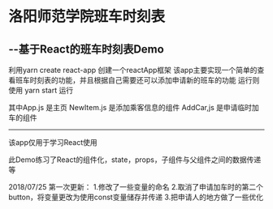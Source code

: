 # 洛阳师范学院班车时刻表
##            --基于React的班车时刻表Demo

利用yarn create react-app 创建一个reactApp框架
该app主要实现一个简单的查看班车时刻表的功能，并且根据自己需要还可以添加申请新的班车的功能
运行则使用 yarn start 运行

其中App.js 是主页
NewItem.js 是添加乘客信息的组件
AddCar,js 是申请临时加车的组件
**************************
该app仅用于学习React使用

此Demo练习了React的组件化，state，props，子组件与父组件之间的数据传递等


2018/07/25 第一次更新：
1.修改了一些变量的命名
2.取消了申请加车时的第二个button，将变量更改为使用const变量储存并传递
3.把申请人的地方做了一些优化
